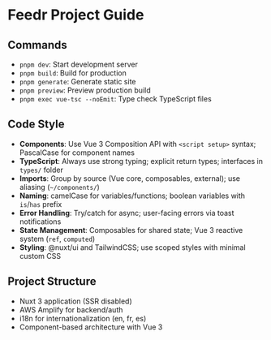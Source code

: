 # Feedr Project Guide

## Commands
- `pnpm dev`: Start development server
- `pnpm build`: Build for production
- `pnpm generate`: Generate static site
- `pnpm preview`: Preview production build
- `pnpm exec vue-tsc --noEmit`: Type check TypeScript files

## Code Style
- **Components**: Use Vue 3 Composition API with `<script setup>` syntax; PascalCase for component names
- **TypeScript**: Always use strong typing; explicit return types; interfaces in `types/` folder
- **Imports**: Group by source (Vue core, composables, external); use aliasing (`~/components/`)
- **Naming**: camelCase for variables/functions; boolean variables with `is`/`has` prefix
- **Error Handling**: Try/catch for async; user-facing errors via toast notifications
- **State Management**: Composables for shared state; Vue 3 reactive system (`ref`, `computed`)
- **Styling**: @nuxt/ui and TailwindCSS; use scoped styles with minimal custom CSS

## Project Structure
- Nuxt 3 application (SSR disabled)
- AWS Amplify for backend/auth
- i18n for internationalization (en, fr, es)
- Component-based architecture with Vue 3